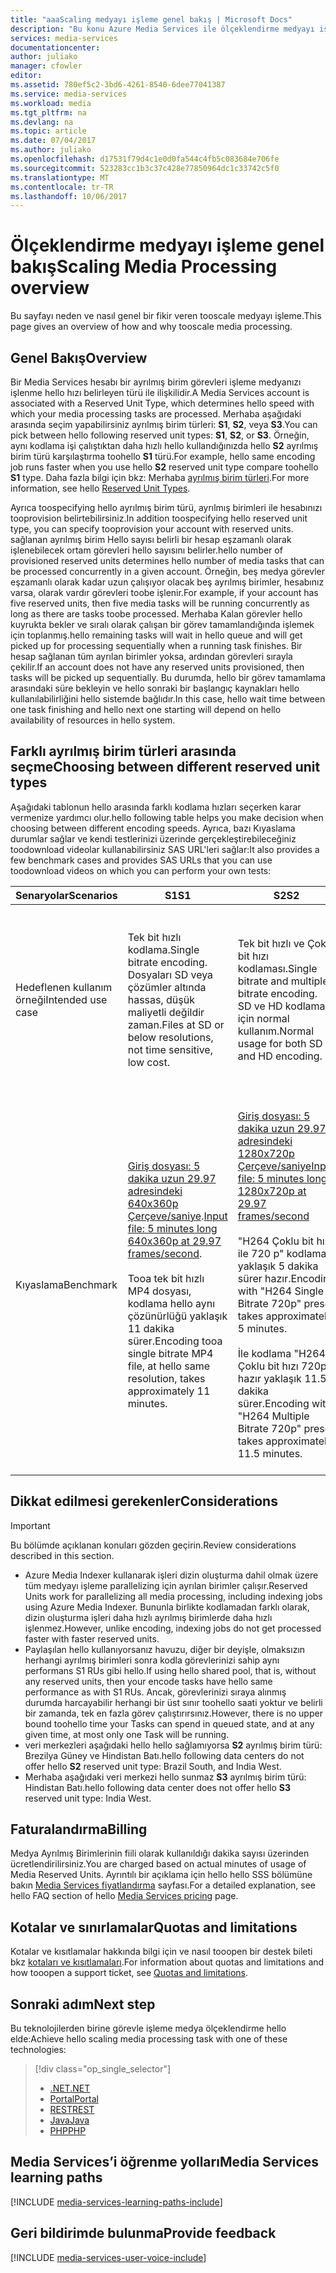 ```yaml
---
title: "aaaScaling medyayı işleme genel bakış | Microsoft Docs"
description: "Bu konu Azure Media Services ile ölçeklendirme medyayı işleme bir genel bakıştır."
services: media-services
documentationcenter: 
author: juliako
manager: cfowler
editor: 
ms.assetid: 780ef5c2-3bd6-4261-8540-6dee77041387
ms.service: media-services
ms.workload: media
ms.tgt_pltfrm: na
ms.devlang: na
ms.topic: article
ms.date: 07/04/2017
ms.author: juliako
ms.openlocfilehash: d17531f79d4c1e0d0fa544c4fb5c083684e706fe
ms.sourcegitcommit: 523283cc1b3c37c428e77850964dc1c33742c5f0
ms.translationtype: MT
ms.contentlocale: tr-TR
ms.lasthandoff: 10/06/2017
---
```

# <a name="scaling-media-processing-overview"></a><span data-ttu-id="25013-103">Ölçeklendirme medyayı işleme genel bakış</span><span class="sxs-lookup"><span data-stu-id="25013-103">Scaling Media Processing overview</span></span>
<span data-ttu-id="25013-104">Bu sayfayı neden ve nasıl genel bir fikir veren tooscale medyayı işleme.</span><span class="sxs-lookup"><span data-stu-id="25013-104">This page gives an overview of how and why tooscale media processing.</span></span> 

## <a name="overview"></a><span data-ttu-id="25013-105">Genel Bakış</span><span class="sxs-lookup"><span data-stu-id="25013-105">Overview</span></span>
<span data-ttu-id="25013-106">Bir Media Services hesabı bir ayrılmış birim görevleri işleme medyanızı işlenme hello hızı belirleyen türü ile ilişkilidir.</span><span class="sxs-lookup"><span data-stu-id="25013-106">A Media Services account is associated with a Reserved Unit Type, which determines hello speed with which your media processing tasks are processed.</span></span> <span data-ttu-id="25013-107">Merhaba aşağıdaki arasında seçim yapabilirsiniz ayrılmış birim türleri: **S1**, **S2**, veya **S3**.</span><span class="sxs-lookup"><span data-stu-id="25013-107">You can pick between hello following reserved unit types: **S1**, **S2**, or **S3**.</span></span> <span data-ttu-id="25013-108">Örneğin, aynı kodlama işi çalıştıktan daha hızlı hello kullandığınızda hello **S2** ayrılmış birim türü karşılaştırma toohello **S1** türü.</span><span class="sxs-lookup"><span data-stu-id="25013-108">For example, hello same encoding job runs faster when you use hello **S2** reserved unit type compare toohello **S1** type.</span></span> <span data-ttu-id="25013-109">Daha fazla bilgi için bkz: Merhaba [ayrılmış birim türleri](https://azure.microsoft.com/blog/high-speed-encoding-with-azure-media-services/).</span><span class="sxs-lookup"><span data-stu-id="25013-109">For more information, see hello [Reserved Unit Types](https://azure.microsoft.com/blog/high-speed-encoding-with-azure-media-services/).</span></span>

<span data-ttu-id="25013-110">Ayrıca toospecifying hello ayrılmış birim türü, ayrılmış birimleri ile hesabınızı tooprovision belirtebilirsiniz.</span><span class="sxs-lookup"><span data-stu-id="25013-110">In addition toospecifying hello reserved unit type, you can specify tooprovision your account with reserved units.</span></span> <span data-ttu-id="25013-111">sağlanan ayrılmış birim Hello sayısı belirli bir hesap eşzamanlı olarak işlenebilecek ortam görevleri hello sayısını belirler.</span><span class="sxs-lookup"><span data-stu-id="25013-111">hello number of provisioned reserved units determines hello number of media tasks that can be processed concurrently in a given account.</span></span> <span data-ttu-id="25013-112">Örneğin, beş medya görevler eşzamanlı olarak kadar uzun çalışıyor olacak beş ayrılmış birimler, hesabınız varsa, olarak vardır görevleri toobe işlenir.</span><span class="sxs-lookup"><span data-stu-id="25013-112">For example, if your account has five reserved units, then five media tasks will be running concurrently as long as there are tasks toobe processed.</span></span> <span data-ttu-id="25013-113">Merhaba Kalan görevler hello kuyrukta bekler ve sıralı olarak çalışan bir görev tamamlandığında işlemek için toplanmış.</span><span class="sxs-lookup"><span data-stu-id="25013-113">hello remaining tasks will wait in hello queue and will get picked up for processing sequentially when a running task finishes.</span></span> <span data-ttu-id="25013-114">Bir hesap sağlanan tüm ayrılan birimler yoksa, ardından görevleri sırayla çekilir.</span><span class="sxs-lookup"><span data-stu-id="25013-114">If an account does not have any reserved units provisioned, then tasks will be picked up sequentially.</span></span> <span data-ttu-id="25013-115">Bu durumda, hello bir görev tamamlama arasındaki süre bekleyin ve hello sonraki bir başlangıç kaynakları hello kullanılabilirliğini hello sistemde bağlıdır.</span><span class="sxs-lookup"><span data-stu-id="25013-115">In this case, hello wait time between one task finishing and hello next one starting will depend on hello availability of resources in hello system.</span></span>

## <a name="choosing-between-different-reserved-unit-types"></a><span data-ttu-id="25013-116">Farklı ayrılmış birim türleri arasında seçme</span><span class="sxs-lookup"><span data-stu-id="25013-116">Choosing between different reserved unit types</span></span>
<span data-ttu-id="25013-117">Aşağıdaki tablonun hello arasında farklı kodlama hızları seçerken karar vermenize yardımcı olur.</span><span class="sxs-lookup"><span data-stu-id="25013-117">hello following table helps you make decision when choosing between different encoding speeds.</span></span> <span data-ttu-id="25013-118">Ayrıca, bazı Kıyaslama durumlar sağlar ve kendi testlerinizi üzerinde gerçekleştirebileceğiniz toodownload videolar kullanabilirsiniz SAS URL'leri sağlar:</span><span class="sxs-lookup"><span data-stu-id="25013-118">It also provides a few benchmark cases and provides SAS URLs that you can use toodownload videos on which you can perform your own tests:</span></span>

| <span data-ttu-id="25013-119">Senaryolar</span><span class="sxs-lookup"><span data-stu-id="25013-119">Scenarios</span></span> | <span data-ttu-id="25013-120">**S1**</span><span class="sxs-lookup"><span data-stu-id="25013-120">**S1**</span></span> | <span data-ttu-id="25013-121">**S2**</span><span class="sxs-lookup"><span data-stu-id="25013-121">**S2**</span></span> | <span data-ttu-id="25013-122">**S3**</span><span class="sxs-lookup"><span data-stu-id="25013-122">**S3**</span></span> |
| --- | --- | --- | --- |
| <span data-ttu-id="25013-123">Hedeflenen kullanım örneği</span><span class="sxs-lookup"><span data-stu-id="25013-123">Intended use case</span></span> |<span data-ttu-id="25013-124">Tek bit hızlı kodlama.</span><span class="sxs-lookup"><span data-stu-id="25013-124">Single bitrate encoding.</span></span> <br/><span data-ttu-id="25013-125">Dosyaları SD veya çözümler altında hassas, düşük maliyetli değildir zaman.</span><span class="sxs-lookup"><span data-stu-id="25013-125">Files at SD or below resolutions, not time sensitive, low cost.</span></span> |<span data-ttu-id="25013-126">Tek bit hızlı ve Çoklu bit hızı kodlaması.</span><span class="sxs-lookup"><span data-stu-id="25013-126">Single bitrate and multiple bitrate encoding.</span></span><br/><span data-ttu-id="25013-127">SD ve HD kodlama için normal kullanım.</span><span class="sxs-lookup"><span data-stu-id="25013-127">Normal usage for both SD and HD encoding.</span></span> |<span data-ttu-id="25013-128">Tek bit hızlı ve Çoklu bit hızı kodlaması.</span><span class="sxs-lookup"><span data-stu-id="25013-128">Single bitrate and multiple bitrate encoding.</span></span><br/><span data-ttu-id="25013-129">Tam HD ve 4K çözümleme videolar.</span><span class="sxs-lookup"><span data-stu-id="25013-129">Full HD and 4K resolution videos.</span></span> <span data-ttu-id="25013-130">Hassas ve hızlı bir döngü kodlama zaman.</span><span class="sxs-lookup"><span data-stu-id="25013-130">Time sensitive, faster turnaround encoding.</span></span> |
| <span data-ttu-id="25013-131">Kıyaslama</span><span class="sxs-lookup"><span data-stu-id="25013-131">Benchmark</span></span> |<span data-ttu-id="25013-132">[Giriş dosyası: 5 dakika uzun 29.97 adresindeki 640x360p Çerçeve/saniye](https://wamspartners.blob.core.windows.net/for-long-term-share/Whistler_5min_360p30.mp4?sr=c&si=AzureDotComReadOnly&sig=OY0TZ%2BP2jLK7vmcQsCTAWl33GIVCu67I02pgarkCTNw%3D).</span><span class="sxs-lookup"><span data-stu-id="25013-132">[Input file: 5 minutes long 640x360p at 29.97 frames/second](https://wamspartners.blob.core.windows.net/for-long-term-share/Whistler_5min_360p30.mp4?sr=c&si=AzureDotComReadOnly&sig=OY0TZ%2BP2jLK7vmcQsCTAWl33GIVCu67I02pgarkCTNw%3D).</span></span><br/><br/><span data-ttu-id="25013-133">Tooa tek bit hızlı MP4 dosyası, kodlama hello aynı çözünürlüğü yaklaşık 11 dakika sürer.</span><span class="sxs-lookup"><span data-stu-id="25013-133">Encoding tooa single bitrate MP4 file, at hello same resolution, takes approximately 11 minutes.</span></span> |[<span data-ttu-id="25013-134">Giriş dosyası: 5 dakika uzun 29.97 adresindeki 1280x720p Çerçeve/saniye</span><span class="sxs-lookup"><span data-stu-id="25013-134">Input file: 5 minutes long 1280x720p at 29.97 frames/second</span></span>](https://wamspartners.blob.core.windows.net/for-long-term-share/Whistler_5min_720p30.mp4?sr=c&si=AzureDotComReadOnly&sig=OY0TZ%2BP2jLK7vmcQsCTAWl33GIVCu67I02pgarkCTNw%3D)<br/><br/><span data-ttu-id="25013-135">"H264 Çoklu bit hızı ile 720 p" kodlama yaklaşık 5 dakika sürer hazır.</span><span class="sxs-lookup"><span data-stu-id="25013-135">Encoding with "H264 Single Bitrate 720p" preset takes approximately 5 minutes.</span></span><br/><br/><span data-ttu-id="25013-136">İle kodlama "H264 Çoklu bit hızı 720p" hazır yaklaşık 11.5 dakika sürer.</span><span class="sxs-lookup"><span data-stu-id="25013-136">Encoding with "H264 Multiple Bitrate 720p" preset takes approximately 11.5 minutes.</span></span> |<span data-ttu-id="25013-137">[Giriş dosyası: 5 dakika uzun 29.97 adresindeki 1920x1080p Çerçeve/saniye](https://wamspartners.blob.core.windows.net/for-long-term-share/Whistler_5min_1080p30.mp4?sr=c&si=AzureDotComReadOnly&sig=OY0TZ%2BP2jLK7vmcQsCTAWl33GIVCu67I02pgarkCTNw%3D).</span><span class="sxs-lookup"><span data-stu-id="25013-137">[Input file: 5 minutes long 1920x1080p at 29.97 frames/second](https://wamspartners.blob.core.windows.net/for-long-term-share/Whistler_5min_1080p30.mp4?sr=c&si=AzureDotComReadOnly&sig=OY0TZ%2BP2jLK7vmcQsCTAWl33GIVCu67I02pgarkCTNw%3D).</span></span> <br/><br/><span data-ttu-id="25013-138">"H264 Çoklu bit hızı ile 1080 p" kodlama yaklaşık 2.7 dakika sürer hazır.</span><span class="sxs-lookup"><span data-stu-id="25013-138">Encoding with "H264 Single Bitrate 1080p" preset takes approximately 2.7 minutes.</span></span><br/><br/><span data-ttu-id="25013-139">İle kodlama "H264 Çoklu bit hızı 1080p" hazır yaklaşık 5.7 dakika sürer.</span><span class="sxs-lookup"><span data-stu-id="25013-139">Encoding with "H264 Multiple Bitrate 1080p" preset takes approximately 5.7 minutes.</span></span> |

## <a name="considerations"></a><span data-ttu-id="25013-140">Dikkat edilmesi gerekenler</span><span class="sxs-lookup"><span data-stu-id="25013-140">Considerations</span></span>
> [!IMPORTANT]
> <span data-ttu-id="25013-141">Bu bölümde açıklanan konuları gözden geçirin.</span><span class="sxs-lookup"><span data-stu-id="25013-141">Review considerations described in this section.</span></span>  
> 
> 

* <span data-ttu-id="25013-142">Azure Media Indexer kullanarak işleri dizin oluşturma dahil olmak üzere tüm medyayı işleme parallelizing için ayrılan birimler çalışır.</span><span class="sxs-lookup"><span data-stu-id="25013-142">Reserved Units work for parallelizing all media processing, including indexing jobs using Azure Media Indexer.</span></span>  <span data-ttu-id="25013-143">Bununla birlikte kodlamadan farklı olarak, dizin oluşturma işleri daha hızlı ayrılmış birimlerde daha hızlı işlenmez.</span><span class="sxs-lookup"><span data-stu-id="25013-143">However, unlike encoding, indexing jobs do not get processed faster with faster reserved units.</span></span>
* <span data-ttu-id="25013-144">Paylaşılan hello kullanıyorsanız havuzu, diğer bir deyişle, olmaksızın herhangi ayrılmış birimleri sonra kodla görevlerinizi sahip aynı performans S1 RUs gibi hello.</span><span class="sxs-lookup"><span data-stu-id="25013-144">If using hello shared pool, that is, without any reserved units, then your encode tasks have hello same performance as with S1 RUs.</span></span> <span data-ttu-id="25013-145">Ancak, görevlerinizi sıraya alınmış durumda harcayabilir herhangi bir üst sınır toohello saati yoktur ve belirli bir zamanda, tek en fazla görev çalıştırırsınız.</span><span class="sxs-lookup"><span data-stu-id="25013-145">However, there is no upper bound toohello time your Tasks can spend in queued state, and at any given time, at most only one Task will be running.</span></span>
* <span data-ttu-id="25013-146">veri merkezleri aşağıdaki hello hello sağlamıyorsa **S2** ayrılmış birim türü: Brezilya Güney ve Hindistan Batı.</span><span class="sxs-lookup"><span data-stu-id="25013-146">hello following data centers do not offer hello **S2** reserved unit type: Brazil South, and India West.</span></span>
* <span data-ttu-id="25013-147">Merhaba aşağıdaki veri merkezi hello sunmaz **S3** ayrılmış birim türü: Hindistan Batı.</span><span class="sxs-lookup"><span data-stu-id="25013-147">hello following data center does not offer hello **S3** reserved unit type: India West.</span></span>

## <a name="billing"></a><span data-ttu-id="25013-148">Faturalandırma</span><span class="sxs-lookup"><span data-stu-id="25013-148">Billing</span></span>

<span data-ttu-id="25013-149">Medya Ayrılmış Birimlerinin fiili olarak kullanıldığı dakika sayısı üzerinden ücretlendirilirsiniz.</span><span class="sxs-lookup"><span data-stu-id="25013-149">You are charged based on actual minutes of usage of Media Reserved Units.</span></span> <span data-ttu-id="25013-150">Ayrıntılı bir açıklama için hello hello SSS bölümüne bakın [Media Services fiyatlandırma](https://azure.microsoft.com/pricing/details/media-services/) sayfası.</span><span class="sxs-lookup"><span data-stu-id="25013-150">For a detailed explanation, see hello FAQ section of hello [Media Services pricing](https://azure.microsoft.com/pricing/details/media-services/) page.</span></span>   

## <a name="quotas-and-limitations"></a><span data-ttu-id="25013-151">Kotalar ve sınırlamalar</span><span class="sxs-lookup"><span data-stu-id="25013-151">Quotas and limitations</span></span>
<span data-ttu-id="25013-152">Kotalar ve kısıtlamalar hakkında bilgi için ve nasıl tooopen bir destek bileti bkz [kotaları ve kısıtlamaları](media-services-quotas-and-limitations.md).</span><span class="sxs-lookup"><span data-stu-id="25013-152">For information about quotas and limitations and how tooopen a support ticket, see [Quotas and limitations](media-services-quotas-and-limitations.md).</span></span>

## <a name="next-step"></a><span data-ttu-id="25013-153">Sonraki adım</span><span class="sxs-lookup"><span data-stu-id="25013-153">Next step</span></span>
<span data-ttu-id="25013-154">Bu teknolojilerden birine görevle işleme medya ölçeklendirme hello elde:</span><span class="sxs-lookup"><span data-stu-id="25013-154">Achieve hello scaling media processing task with one of these technologies:</span></span> 

> [!div class="op_single_selector"]
> * [<span data-ttu-id="25013-155">.NET</span><span class="sxs-lookup"><span data-stu-id="25013-155">.NET</span></span>](media-services-dotnet-encoding-units.md)
> * [<span data-ttu-id="25013-156">Portal</span><span class="sxs-lookup"><span data-stu-id="25013-156">Portal</span></span>](media-services-portal-scale-media-processing.md)
> * [<span data-ttu-id="25013-157">REST</span><span class="sxs-lookup"><span data-stu-id="25013-157">REST</span></span>](https://docs.microsoft.com/rest/api/media/operations/encodingreservedunittype)
> * [<span data-ttu-id="25013-158">Java</span><span class="sxs-lookup"><span data-stu-id="25013-158">Java</span></span>](https://github.com/southworkscom/azure-sdk-for-media-services-java-samples)
> * [<span data-ttu-id="25013-159">PHP</span><span class="sxs-lookup"><span data-stu-id="25013-159">PHP</span></span>](https://github.com/Azure/azure-sdk-for-php/tree/master/examples/MediaServices)
> 
> 

## <a name="media-services-learning-paths"></a><span data-ttu-id="25013-160">Media Services’i öğrenme yolları</span><span class="sxs-lookup"><span data-stu-id="25013-160">Media Services learning paths</span></span>
[!INCLUDE [media-services-learning-paths-include](../../includes/media-services-learning-paths-include.md)]

## <a name="provide-feedback"></a><span data-ttu-id="25013-161">Geri bildirimde bulunma</span><span class="sxs-lookup"><span data-stu-id="25013-161">Provide feedback</span></span>
[!INCLUDE [media-services-user-voice-include](../../includes/media-services-user-voice-include.md)]

